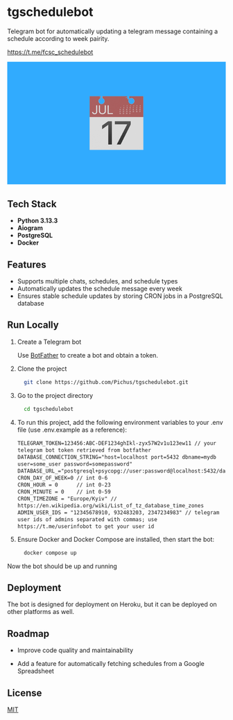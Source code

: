 
# tgschedulebot

Telegram bot for automatically updating a telegram message containing a schedule according to week pairity.

https://t.me/fcsc_schedulebot

![Logo](https://raw.githubusercontent.com/Pichus/tgschedulebot/refs/heads/main/bot.png)


## Tech Stack

- **Python 3.13.3**  
- **Aiogram**  
- **PostgreSQL**  
- **Docker**  

## Features

- Supports multiple chats, schedules, and schedule types
- Automatically updates the schedule message every week
- Ensures stable schedule updates by storing CRON jobs in a PostgreSQL database

## Run Locally

1. Create a Telegram bot

    Use [BotFather](https://core.telegram.org/bots/tutorial#obtain-your-bot-token) to create a bot and obtain a token.

2. Clone the project

    ```bash
      git clone https://github.com/Pichus/tgschedulebot.git
    ```

3. Go to the project directory

    ```bash
      cd tgschedulebot
    ```

4. To run this project, add the following environment variables to your .env file (use .env.example as a reference):
    ``` env
    TELEGRAM_TOKEN=123456:ABC-DEF1234ghIkl-zyx57W2v1u123ew11 // your telegram bot token retrieved from botfather
    DATABASE_CONNECTION_STRING="host=localhost port=5432 dbname=mydb user=some_user password=somepassword"
    DATABASE_URL_="postgresql+psycopg://user:password@localhost:5432/database_name"
    CRON_DAY_OF_WEEK=0 // int 0-6
    CRON_HOUR = 0      // int 0-23
    CRON_MINUTE = 0    // int 0-59
    CRON_TIMEZONE = "Europe/Kyiv" // https://en.wikipedia.org/wiki/List_of_tz_database_time_zones
    ADMIN_USER_IDS = "12345678910, 932483203, 2347234983" // telegram user ids of admins separated with commas; use https://t.me/userinfobot to get your user id
    ```

5. Ensure Docker and Docker Compose are installed, then start the bot:

    ```bash
      docker compose up
    ```

Now the bot should be up and running

## Deployment

The bot is designed for deployment on Heroku, but it can be deployed on other platforms as well.


## Roadmap

- Improve code quality and maintainability

- Add a feature for automatically fetching schedules from a Google Spreadsheet


## License

[MIT](https://choosealicense.com/licenses/mit/)

